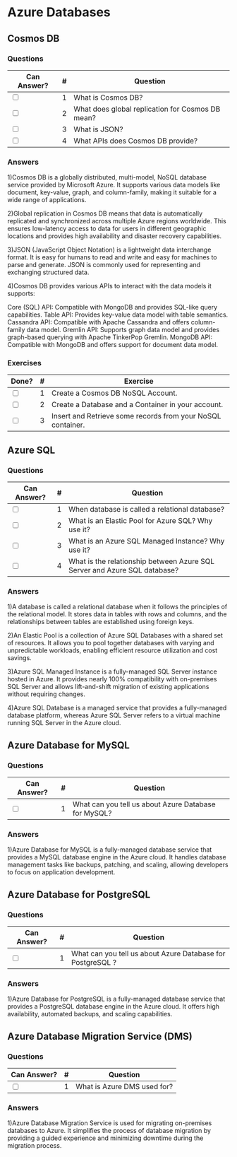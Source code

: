 # Azure Databases

## Cosmos DB

### Questions

| Can Answer? | # | Question |
| --- | --- | --- |
| <input type="checkbox"> | 1 | What is Cosmos DB? |
| <input type="checkbox"> | 2 | What does global replication for Cosmos DB mean? |
| <input type="checkbox"> | 3 | What is JSON? |
| <input type="checkbox"> | 4 | What APIs does Cosmos DB provide? |

### Answers

1)Cosmos DB is a globally distributed, multi-model, NoSQL database service provided by Microsoft Azure. It supports various data models like document, key-value, graph, and column-family, making it suitable for a wide range of applications.


2)Global replication in Cosmos DB means that data is automatically replicated and synchronized across multiple Azure regions worldwide. This ensures low-latency access to data for users in different geographic locations and provides high availability and disaster recovery capabilities.


3)JSON (JavaScript Object Notation) is a lightweight data interchange format. It is easy for humans to read and write and easy for machines to parse and generate. JSON is commonly used for representing and exchanging structured data.


4)Cosmos DB provides various APIs to interact with the data models it supports:

Core (SQL) API: Compatible with MongoDB and provides SQL-like query capabilities.
Table API: Provides key-value data model with table semantics.
Cassandra API: Compatible with Apache Cassandra and offers column-family data model.
Gremlin API: Supports graph data model and provides graph-based querying with Apache TinkerPop Gremlin.
MongoDB API: Compatible with MongoDB and offers support for document data model.

### Exercises

| Done? | # | Exercise |
| --- | --- | --- |
| <input type="checkbox"> | 1 | Create a Cosmos DB NoSQL Account. |
| <input type="checkbox"> | 2 | Create a Database and a Container in your account. |
| <input type="checkbox"> | 3 | Insert and Retrieve some records from your NoSQL container. |

## Azure SQL

### Questions

| Can Answer? | # | Question |
| --- | --- | --- |
| <input type="checkbox"> | 1 | When database is called a relational database? |
| <input type="checkbox"> | 2 | What is an Elastic Pool for Azure SQL? Why use it? |
| <input type="checkbox"> | 3 | What is an Azure SQL Managed Instance? Why use it? |
| <input type="checkbox"> | 4 | What is the relationship between Azure SQL Server and Azure SQL database? |

### Answers 


1)A database is called a relational database when it follows the principles of the relational model. It stores data in tables with rows and columns, and the relationships between tables are established using foreign keys.


2)An Elastic Pool is a collection of Azure SQL Databases with a shared set of resources. It allows you to pool together databases with varying and unpredictable workloads, enabling efficient resource utilization and cost savings.


3)Azure SQL Managed Instance is a fully-managed SQL Server instance hosted in Azure. It provides nearly 100% compatibility with on-premises SQL Server and allows lift-and-shift migration of existing applications without requiring changes.


4)Azure SQL Database is a managed service that provides a fully-managed database platform, whereas Azure SQL Server refers to a virtual machine running SQL Server in the Azure cloud.


## Azure Database for MySQL

### Questions

| Can Answer? | # | Question |
| --- | --- | --- |
| <input type="checkbox"> | 1 | What can you tell us about Azure Database for MySQL? |

### Answers 


1)Azure Database for MySQL is a fully-managed database service that provides a MySQL database engine in the Azure cloud. It handles database management tasks like backups, patching, and scaling, allowing developers to focus on application development.

## Azure Database for PostgreSQL

### Questions

| Can Answer? | # | Question |
| --- | --- | --- |
| <input type="checkbox"> | 1 | What can you tell us about Azure Database for PostgreSQL ? |

### Answers 

1)Azure Database for PostgreSQL is a fully-managed database service that provides a PostgreSQL database engine in the Azure cloud. It offers high availability, automated backups, and scaling capabilities.

## Azure Database Migration Service (DMS)

### Questions

| Can Answer? | # | Question |
| --- | --- | --- |
| <input type="checkbox"> | 1 | What is Azure DMS used for? |

### Answers 

1)Azure Database Migration Service is used for migrating on-premises databases to Azure. It simplifies the process of database migration by providing a guided experience and minimizing downtime during the migration process.


